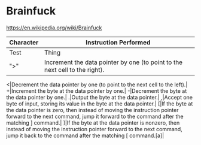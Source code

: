 # Brainfuck
https://en.wikipedia.org/wiki/Brainfuck

Character|Instruction Performed|
----|----|
Test|Thing|
">"|Increment the data pointer by one (to point to the next cell to the right).|

<|Decrement the data pointer by one (to point to the next cell to the left).|
+|Increment the byte at the data pointer by one.|
-|Decrement the byte at the data pointer by one.|
.|Output the byte at the data pointer.|
,|Accept one byte of input, storing its value in the byte at the data pointer.|
[|If the byte at the data pointer is zero, then instead of moving the instruction pointer forward to the next command, jump it forward to the command after the matching ] command.|
]|If the byte at the data pointer is nonzero, then instead of moving the instruction pointer forward to the next command, jump it back to the command after the matching [ command.[a]|